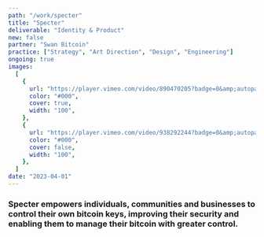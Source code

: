 ```yaml
---
path: "/work/specter"
title: "Specter"
deliverable: "Identity & Product"
new: false
partner: "Swan Bitcoin"
practice: ["Strategy", "Art Direction", "Design", "Engineering"]
ongoing: true
images:
  [
    {
      url: "https://player.vimeo.com/video/890470205?badge=0&amp;autopause=0&amp;player_id=0&amp;app_id=58479",
      color: "#000",
      cover: true,
      width: "100",
    },
    {
      url: "https://player.vimeo.com/video/938292244?badge=0&amp;autopause=0&amp;player_id=0&amp;app_id=58479",
      color: "#000",
      cover: false,
      width: "100",
    },
  ]
date: "2023-04-01"
---
```


### Specter empowers individuals, communities and businesses to control their own bitcoin keys, improving their security and enabling them to manage their bitcoin with greater control.
